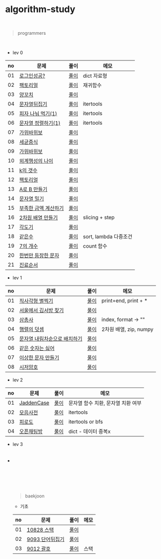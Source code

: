 # algorithm-study
<br>

> programmers
<br>

- lev 0

|no|문제|풀이|메모|
|:---|---|---|---|
|01|[로그인성공?](https://school.programmers.co.kr/learn/courses/30/lessons/120883)|[풀이](https://github.com/wan0911/algorithm-study/tree/main/programmers/%EB%A1%9C%EA%B7%B8%EC%9D%B8%EC%84%B1%EA%B3%B5%3F)|dict 자료형|
|02|[팩토리얼](https://school.programmers.co.kr/learn/courses/30/lessons/120848)|[풀이](https://github.com/wan0911/algorithm-study/tree/main/programmers/%ED%8C%A9%ED%86%A0%EB%A6%AC%EC%96%BC)|재귀함수|
|03|[양꼬치](https://school.programmers.co.kr/learn/courses/30/lessons/120875)|[풀이](https://github.com/wan0911/algorithm-study/tree/main/programmers/%EC%96%91%EA%BC%AC%EC%B9%98)||
|04|[문자열뒤집기]()|[풀이]()|itertools|
|05|[피자 나눠 먹기(1)]()|[풀이]()|itertools|
|06|[문자열 정렬하기(1)]()|[풀이]()|itertools|
|07|[가위바위보]()|[풀이]()||
|08|[세균증식]()|[풀이]()||
|09|[가위바위보]()|[풀이]()||
|10|[외계행성의 나이]()|[풀이]()||
|11|[k의 갯수]()|[풀이]()||
|12|[팩토리얼]()|[풀이]()||
|13|[A로 B 만들기]()|[풀이]()||
|14|[문자열 밀기]()|[풀이]()||
|15|[부족한 금액 계산하기]()|[풀이]()||
|16|[2차원 배열 만들기]()|[풀이](https://github.com/wan0911/algorithm-study/tree/main/programmers/2%EC%B0%A8%EC%9B%90%EB%B0%B0%EC%97%B4%EB%A7%8C%EB%93%A4%EA%B8%B0)|slicing + step|
|17|[각도기]()|[풀이]()||
|18|[같은수](https://school.programmers.co.kr/learn/courses/30/lessons/120890)|[풀이](https://github.com/wan0911/algorithm-study/tree/main/programmers/%EA%B0%99%EC%9D%80%EC%88%98)|sort, lambda 다중조건|
|19|[7의 개수](https://github.com/wan0911/algorithm-study/tree/main/programmers/7%EC%9D%98%EA%B0%9C%EC%88%98)|[풀이](https://github.com/wan0911/algorithm-study/tree/main/programmers/7%EC%9D%98%EA%B0%9C%EC%88%98)|count 함수|
|20|[한번만 등장한 문자](https://school.programmers.co.kr/learn/courses/30/lessons/120896)|[풀이](https://github.com/wan0911/algorithm-study/tree/main/programmers/%ED%95%9C%EB%B2%88%EB%A7%8C%EB%93%B1%EC%9E%A5%ED%95%9C%EB%AC%B8%EC%9E%90)||
|21|[진료순서 ](https://school.programmers.co.kr/learn/courses/30/lessons/120835)|[풀이](https://github.com/wan0911/algorithm-study/tree/main/programmers/%EC%A7%84%EB%A3%8C%EC%88%9C%EC%84%9C)||


- lev 1
<!--
|02|[각도기]()|[풀이]()||
-->

|no|문제|풀이|메모|
|:---|---|---|---|
|01|[직사각형 별찍기](https://school.programmers.co.kr/learn/courses/30/lessons/12969)|[풀이](https://github.com/wan0911/algorithm-study/tree/main/programmers/%EC%A7%81%EC%82%AC%EA%B0%81%ED%98%95%EB%B3%84%EC%B0%8D%EA%B8%B0)|print+end, print + *|
|02|[서울에서 김서방 찾기](https://school.programmers.co.kr/learn/courses/30/lessons/12919)|[풀이](https://github.com/wan0911/algorithm-study/tree/main/programmers/%EC%84%9C%EC%9A%B8%EC%97%90%EC%84%9C%EA%B9%80%EC%84%9C%EB%B0%A9%EC%B0%BE%EA%B8%B0)||
|03|[삼총사]()|[풀이]()|index, format -> ""|
|04|[행렬의 덧셈](https://school.programmers.co.kr/learn/courses/30/lessons/12950)|[풀이](https://github.com/wan0911/algorithm-study/tree/main/programmers/%ED%96%89%EB%A0%AC%EC%9D%98%EB%8D%A7%EC%85%88)|2차원 배열, zip, numpy|
|05|[문자열 내림차순으로 배치하기]()|[풀이]()||
|06|[같은 숫자는 싫어](https://school.programmers.co.kr/learn/courses/30/lessons/12906/solution_groups?language=python3&type=my)|[풀이]()||
|07|[이상한 문자 만들기](https://school.programmers.co.kr/learn/courses/30/lessons/12930)|[풀이]()||
|08|[시저암호](https://school.programmers.co.kr/learn/courses/30/lessons/12926)|[풀이]()||



- lev 2
<!--
|02|[각도기]()|[풀이]()||
-->

|no|문제|풀이|메모|
|:---|---|---|---|
|01|[JaddenCase](https://school.programmers.co.kr/learn/courses/30/lessons/12951)|[풀이](https://github.com/wan0911/algorithm-study/blob/main/programmers/JaddenCase/Jaddencase.py)|문자열 함수 치환, 문자열 치환 여부|
|02|[모음사전](https://school.programmers.co.kr/learn/courses/30/lessons/84512)|[풀이](https://github.com/wan0911/algorithm-study/tree/main/programmers/%EB%AA%A8%EC%9D%8C%EC%82%AC%EC%A0%84)|itertools|
|03|[피로도](https://school.programmers.co.kr/learn/courses/30/lessons/87946)|[풀이](https://school.programmers.co.kr/learn/courses/30/lessons/87946)|itertools or bfs|
|04|[오픈채팅방](https://github.com/wan0911/algorithm-study/tree/main/programmers/%EC%98%A4%ED%94%88%EC%B1%84%ED%8C%85%EB%B0%A9)|[풀이](https://github.com/wan0911/algorithm-study/tree/main/programmers/%EC%98%A4%ED%94%88%EC%B1%84%ED%8C%85%EB%B0%A9)|dict - 데이터 중복x|




- lev 3
- <!--
|02|[각도기]()|[풀이]()||
-->
<!--
|no|문제|풀이|메모|
|:---|---|---|---|
|01|[코딩테스트공부](https://school.programmers.co.kr/learn/courses/30/lessons/118668)|[풀이]()||
|02|[두 큐 합 같게 만들기](https://school.programmers.co.kr/learn/courses/30/lessons/118667)|[풀이]()||
-->



<br><br><br><br>
---
> baekjoon

- 기초

|no|문제|풀이|메모|
|:---|---|---|---|
|01|[10828 스택]()|[풀이]()||
|02|[9093 단어뒤집기]()|[풀이]()||
|03|[9012 괄호](https://www.acmicpc.net/problem/9012)|[풀이](https://github.com/wan0911/algorithm-study/blob/main/baekjoon/%EA%B8%B0%EC%B4%88/9012.py)|스택|
<!--
|04|[1874 스택수열](https://www.acmicpc.net/problem/1874)|[풀이]()||
|05|[1405 에디터](https://www.acmicpc.net/problem/1406)|[풀이]()||
|06|[10845 큐](https://www.acmicpc.net/problem/10845)|[풀이]()||
-->



<!--
|01|[10828]()|[풀이]()||
|01|[10828]()|[풀이]()||
|01|[10828]()|[풀이]()||
-->
